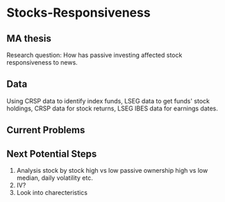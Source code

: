 # Stocks-Responsiveness
## MA thesis
Research question: How has passive investing affected stock responsiveness to news.

## Data
Using CRSP data to identify index funds, LSEG data to get funds' stock holdings, CRSP data for stock returns, LSEG IBES data for earnings dates.

## Current Problems


## Next Potential Steps
1. Analysis stock by stock high vs low passive ownership high vs low median, daily volatility etc.
2. IV?
3. Look into charecteristics